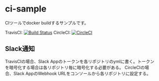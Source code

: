 # ci-sample

CIツールでdocker buildするサンプルです。

TravisCI: [![Build Status](https://travis-ci.com/sotoiwa/ci-sample.svg?branch=master)](https://travis-ci.com/sotoiwa/ci-sample)
CircleCI: [![CircleCI](https://circleci.com/gh/sotoiwa/ci-sample.svg?style=svg)](https://circleci.com/gh/sotoiwa/ci-sample)

## Slack通知

TravisCIの場合、Slack Appのトークンを各リポジトリのymlに書く。トークンを暗号化する場合は各リポジトリ毎に暗号化する必要がある。
CircleCIの場合、Slack AppのWebhook URLをコンソールから各リポジトリに設定する。
